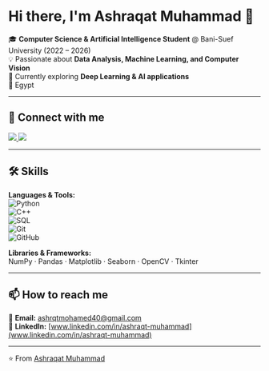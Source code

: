 # Hi there, I'm Ashraqat Muhammad 👋  

🎓 **Computer Science & Artificial Intelligence Student** @ Bani-Suef University (2022 – 2026)  
💡 Passionate about **Data Analysis, Machine Learning, and Computer Vision**  
🌱 Currently exploring **Deep Learning & AI applications**  
📍 Egypt  

---

## 🔗 Connect with me
<a href="https://www.linkedin.com/in/ashraqt-muhammad" target="_blank">
  <img src="https://img.shields.io/badge/LinkedIn-0077B5?style=for-the-badge&logo=linkedin&logoColor=white"/>
</a>  

<a href="mailto:ashrqtmohamed40@gmail.com" target="_blank">
  <img src="https://img.shields.io/badge/Gmail-D14836?style=for-the-badge&logo=gmail&logoColor=white"/>
</a>  


---


## 🛠️ Skills
**Languages & Tools:**  
![Python](https://img.shields.io/badge/Python-3776AB?style=flat&logo=python&logoColor=white)  
![C++](https://img.shields.io/badge/C++-00599C?style=flat&logo=cplusplus&logoColor=white)  
![SQL](https://img.shields.io/badge/SQL-003B57?style=flat&logo=databricks&logoColor=white)  
![Git](https://img.shields.io/badge/Git-F05032?style=flat&logo=git&logoColor=white)  
![GitHub](https://img.shields.io/badge/GitHub-181717?style=flat&logo=github&logoColor=white)  

**Libraries & Frameworks:**  
NumPy · Pandas · Matplotlib · Seaborn · OpenCV · Tkinter  

---

## 📫 How to reach me
📧 **Email:** ashrqtmohamed40@gmail.com  
🔗 **LinkedIn:** [www.linkedin.com/in/ashraqt-muhammad](www.linkedin.com/in/ashraqt-muhammad)  

---

⭐️ From [Ashraqat Muhammad](https://github.com/ashraqt-1026)
